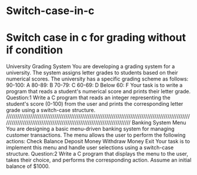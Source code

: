 # Switch-case-in-c
# Switch case in c for grading without if condition
University Grading System
You are developing a grading system for a university. The system assigns letter grades to students based on their numerical scores. The university has a specific grading scheme as follows:
90-100: A
80-89: B
70-79: C
60-69: D
Below 60: F
Your task is to write a program that reads a student's numerical score and prints their letter grade.
Question:1
Write a C program that reads an integer representing the student's score (0-100) from the user and prints the corresponding letter grade using a switch-case structure.
//////////////////////////////////////////////////////////////////////////////////////////////////////////////////////////////////////////////////////////////////////
Banking System Menu
You are designing a basic menu-driven banking system for managing customer transactions. The menu allows the user to perform the following actions:
Check Balance
Deposit Money
Withdraw Money
Exit
Your task is to implement this menu and handle user selections using a switch-case structure.
Question:2
Write a C program that displays the menu to the user, takes their choice, and performs the corresponding action. Assume an initial balance of $1000.
